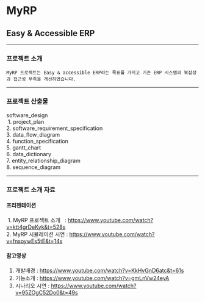 # MyRP
## Easy & Accessible ERP
***
### 프로젝트 소개
	MyRP 프로젝트는 Easy & accessible ERP라는 목표를 가지고 기존 ERP 시스템의 복잡성과 접근성 부족을 개선하였습니다.
***
### 프로젝트 산출물
  software_design<br>
  1. project_plan<br>
  2. software_requirement_specification<br>
  3. data_flow_diagram<br>
  4. function_specification<br>
  5. gantt_chart<br>
  6. data_dictionary<br>
  7. entity_relationship_diagram<br>
  8. sequence_diagram<br>
***
### 프로젝트 소개 자료
#### 프리젠테이션
  1. MyRP 프로젝트 소개   : https://www.youtube.com/watch?v=ktt4grDeKyk&t=528s<br>
  2. MyRP 시뮬레이션 시연 : https://www.youtube.com/watch?v=fnsoywEs5tE&t=14s<br>
#### 참고영상
  1. 개발배경 : https://www.youtube.com/watch?v=KkHvGnD6atc&t=61s<br>
  2. 기능소개 : https://www.youtube.com/watch?v=gmLnVw24eyA<br>
  3. 시나리오 시연 : https://www.youtube.com/watch?v=95ZOgC52Do0&t=49s<br>
